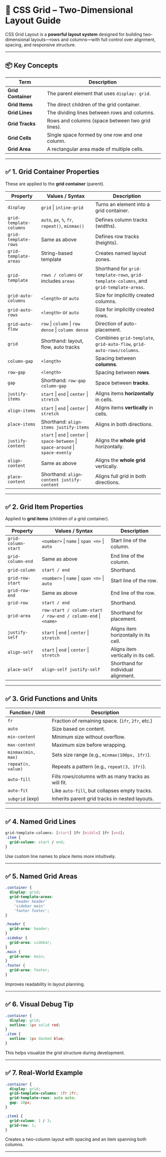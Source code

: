 # 📐 CSS Grid – Two-Dimensional Layout Guide

CSS Grid Layout is a **powerful layout system** designed for building two-dimensional layouts—rows and columns—with full control over alignment, spacing, and responsive structure.

---

## 📦 Key Concepts

| Term               | Description                                      |
| ------------------ | ------------------------------------------------ |
| **Grid Container** | The parent element that uses `display: grid`.    |
| **Grid Items**     | The direct children of the grid container.       |
| **Grid Lines**     | The dividing lines between rows and columns.     |
| **Grid Tracks**    | Rows and columns (space between two grid lines). |
| **Grid Cells**     | Single space formed by one row and one column.   |
| **Grid Area**      | A rectangular area made of multiple cells.       |

---

## ✅ 1. Grid Container Properties

These are applied to the **grid container** (parent).

| **Property**            | **Values / Syntax**                                                                 | **Description**                                                                         |
| ----------------------- | ----------------------------------------------------------------------------------- | --------------------------------------------------------------------------------------- |
| `display`               | `grid` \| `inline-grid`                                                             | Turns an element into a grid container.                                                 |
| `grid-template-columns` | `auto`, `px`, `%`, `fr`, `repeat()`, `minmax()`                                     | Defines column tracks (widths).                                                         |
| `grid-template-rows`    | Same as above                                                                       | Defines row tracks (heights).                                                           |
| `grid-template-areas`   | String-based template                                                               | Creates named layout zones.                                                             |
| `grid-template`         | `rows / columns` or includes `areas`                                                | Shorthand for `grid-template-rows`, `grid-template-columns`, and `grid-template-areas`. |
| `grid-auto-columns`     | `<length>` or `auto`                                                                | Size for implicitly created columns.                                                    |
| `grid-auto-rows`        | `<length>` or `auto`                                                                | Size for implicitly created rows.                                                       |
| `grid-auto-flow`        | `row` \| `column` \| `row dense` \| `column dense`                                  | Direction of auto-placement.                                                            |
| `grid`                  | Shorthand: layout, flow, auto tracks                                                | Combines `grid-template`, `grid-auto-flow`, `grid-auto-rows/columns`.                   |
| `column-gap`            | `<length>`                                                                          | Spacing between **columns**.                                                            |
| `row-gap`               | `<length>`                                                                          | Spacing between **rows**.                                                               |
| `gap`                   | Shorthand: `row-gap column-gap`                                                     | Space between **tracks**.                                                               |
| `justify-items`         | `start` \| `end` \| `center` \| `stretch`                                           | Aligns items **horizontally** in cells.                                                 |
| `align-items`           | `start` \| `end` \| `center` \| `stretch`                                           | Aligns items **vertically** in cells.                                                   |
| `place-items`           | Shorthand: `align-items justify-items`                                              | Aligns in both directions.                                                              |
| `justify-content`       | `start` \| `end` \| `center` \| `space-between` \| `space-around` \| `space-evenly` | Aligns the **whole grid** horizontally.                                                 |
| `align-content`         | Same as above                                                                       | Aligns the **whole grid** vertically.                                                   |
| `place-content`         | Shorthand: `align-content justify-content`                                          | Aligns full grid in both directions.                                                    |

---

## ✅ 2. Grid Item Properties

Applied to **grid items** (children of a grid container).

| **Property**        | **Values / Syntax**                                           | **Description**                       |
| ------------------- | ------------------------------------------------------------- | ------------------------------------- |
| `grid-column-start` | `<number>` \| `name` \| `span <n>` \| `auto`                  | Start line of the column.             |
| `grid-column-end`   | Same as above                                                 | End line of the column.               |
| `grid-column`       | `start / end`                                                 | Shorthand.                            |
| `grid-row-start`    | `<number>` \| `name` \| `span <n>` \| `auto`                  | Start line of the row.                |
| `grid-row-end`      | Same as above                                                 | End line of the row.                  |
| `grid-row`          | `start / end`                                                 | Shorthand.                            |
| `grid-area`         | `row-start / column-start / row-end / column-end` \| `<name>` | Shorthand for placement.              |
| `justify-self`      | `start` \| `end` \| `center` \| `stretch`                     | Aligns item horizontally in its cell. |
| `align-self`        | `start` \| `end` \| `center` \| `stretch`                     | Aligns item vertically in its cell.   |
| `place-self`        | `align-self justify-self`                                     | Shorthand for individual alignment.   |

---

## ✅ 3. Grid Functions and Units

| **Function / Unit** | **Description**                                     |
| ------------------- | --------------------------------------------------- |
| `fr`                | Fraction of remaining space. (`1fr`, `2fr`, etc.)   |
| `auto`              | Size based on content.                              |
| `min-content`       | Minimum size without overflow.                      |
| `max-content`       | Maximum size before wrapping.                       |
| `minmax(min, max)`  | Sets size range (e.g., `minmax(100px, 1fr)`).       |
| `repeat(n, value)`  | Repeats a pattern (e.g., `repeat(3, 1fr)`).         |
| `auto-fill`         | Fills rows/columns with as many tracks as will fit. |
| `auto-fit`          | Like `auto-fill`, but collapses empty tracks.       |
| `subgrid` (exp)     | Inherits parent grid tracks in nested layouts.      |

---

## ✅ 4. Named Grid Lines

```css
grid-template-columns: [start] 1fr [middle] 1fr [end];
.item {
  grid-column: start / end;
}
```

Use custom line names to place items more intuitively.

---

## ✅ 5. Named Grid Areas

```css
.container {
  display: grid;
  grid-template-areas:
    'header header'
    'sidebar main'
    'footer footer';
}

.header {
  grid-area: header;
}
.sidebar {
  grid-area: sidebar;
}
.main {
  grid-area: main;
}
.footer {
  grid-area: footer;
}
```

Improves readability in layout planning.

---

## ✅ 6. Visual Debug Tip

```css
.container {
  display: grid;
  outline: 1px solid red;
}
.item {
  outline: 1px dashed blue;
}
```

This helps visualize the grid structure during development.

---

## ✅ 7. Real-World Example

```css
.container {
  display: grid;
  grid-template-columns: 1fr 2fr;
  grid-template-rows: auto auto;
  gap: 20px;
}

.item1 {
  grid-column: 1 / 3;
  grid-row: 1;
}
```

Creates a two-column layout with spacing and an item spanning both columns.

---
